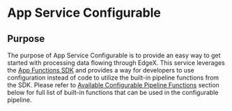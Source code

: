 # App Service Configurable

## Purpose

The purpose of App Service Configurable is to provide an easy way to get started with processing data flowing through EdgeX.
This service leverages the [App Functions SDK](https://github.com/edgexfoundry/app-functions-sdk-go) and provides a way for
developers to use configuration instead of code to utilize the built-in pipeline functions from the SDK.
Please refer to [Available Configurable Pipeline Functions](../details/AvailablePipelineFunctions)  section below for
full list of built-in functions that can be used in the configurable pipeline. 
